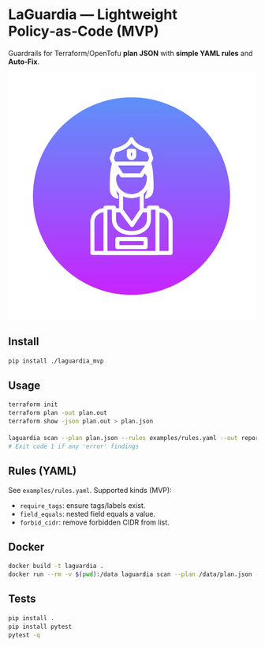 
# LaGuardia — Lightweight Policy‑as‑Code (MVP)

Guardrails for Terraform/OpenTofu **plan JSON** with **simple YAML rules** and **Auto‑Fix**.

![LaGuardia Logo](https://raw.githubusercontent.com/senora-dev/laguardia/main/assets/logo.png)

## Install
```bash
pip install ./laguardia_mvp
```

## Usage
```bash
terraform init
terraform plan -out plan.out
terraform show -json plan.out > plan.json

laguardia scan --plan plan.json --rules examples/rules.yaml --out report.html --autofix fixes.json
# Exit code 1 if any 'error' findings
```

## Rules (YAML)
See `examples/rules.yaml`. Supported kinds (MVP):
- `require_tags`: ensure tags/labels exist.
- `field_equals`: nested field equals a value.
- `forbid_cidr`: remove forbidden CIDR from list.

## Docker
```bash
docker build -t laguardia .
docker run --rm -v $(pwd):/data laguardia scan --plan /data/plan.json --rules /data/examples/rules.yaml --out /data/report.html --autofix /data/fixes.json
```

## Tests
```bash
pip install .
pip install pytest
pytest -q
```
